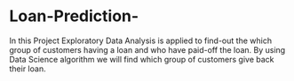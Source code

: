 # Loan-Prediction-
In this Project Exploratory Data Analysis is applied to find-out the which group of customers having a loan and who have paid-off the loan. By using Data Science algorithm we will find which group of customers give back their loan.
